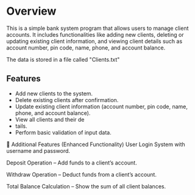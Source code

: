 # Overview
This is a simple bank system program that allows users to manage client accounts. It includes functionalities like adding new clients, deleting or updating existing client information, and viewing client details such as account number, pin code, name, phone, and account balance.

The data is stored in a file called "Clients.txt"

## Features
- Add new clients to the system.
- Delete existing clients after confirmation.
- Update existing client information (account number, pin code, name, phone, and account balance).
- View all clients and their de
- tails.
- Perform basic validation of input data.

🔐 Additional Features (Enhanced Functionality)
User Login System with username and password.

Deposit Operation – Add funds to a client’s account.

Withdraw Operation – Deduct funds from a client’s account.

Total Balance Calculation – Show the sum of all client balances.

